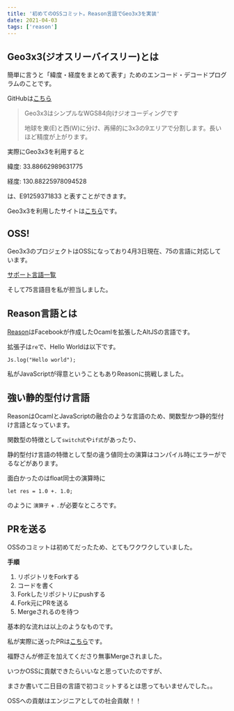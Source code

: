 ```yaml
---
title: '初めてのOSSコミット。Reason言語でGeo3x3を実装'
date: 2021-04-03
tags: ['reason']
---
```


## Geo3x3(ジオスリーバイスリー)とは

簡単に言うと「緯度・経度をまとめて表す」ためのエンコード・デコードプログラムのことです。

GitHubは[こちら](https://github.com/taisukef/Geo3x3)

> Geo3x3はシンプルなWGS84向けジオコーディングです
>
> 地球を東(E)と西(W)に分け、再帰的に3x3の9エリアで分割します。長いほど精度が上がります。



実際にGeo3x3を利用すると

緯度: 33.88662989631775

経度: 130.88225978094528

は、E91259371833 と表すことができます。

Geo3x3を利用したサイトは[こちら](https://code4sabae.github.io/geo3x3-map/)です。

## OSS!

Geo3x3のプロジェクトはOSSになっており4月3日現在、75の言語に対応しています。

[サポート言語一覧](https://taisukef.github.io/Geo3x3/langlist.html)

そして75言語目を私が担当しました。



## Reason言語とは

[Reason](https://reasonml.github.io)はFacebookが作成したOcamlを拡張したAltJSの言語です。

拡張子は`re`で、Hello Worldは以下です。

```re
Js.log("Hello world");
```

私がJavaScriptが得意ということもありReasonに挑戦しました。



## 強い静的型付け言語

ReasonはOcamlとJavaScriptの融合のような言語のため、関数型かつ静的型付け言語となっています。

関数型の特徴として`switch式`や`if式`があったり、

静的型付け言語の特徴として型の違う値同士の演算はコンパイル時にエラーがでるなどがあります。



面白かったのはfloat同士の演算時に

```re
let res = 1.0 +. 1.0;
```

のように `演算子` + `.`が必要なところです。



## PRを送る

OSSのコミットは初めてだったため、とてもワクワクしていました。

**手順**

1. リポジトリをForkする
2. コードを書く
3. Forkしたリポジトリにpushする
4. Fork元にPRを送る
5. Mergeされるのを待つ

基本的な流れは以上のようなものです。

私が実際に送ったPRは[こちら](https://github.com/taisukef/Geo3x3/pull/38)です。

福野さんが修正を加えてくださり無事Mergeされました。



いつかOSSに貢献できたらいいなと思っていたのですが、

まさか書いて二日目の言語で初コミットするとは思ってもいませんでした。。

OSSへの貢献はエンジニアとしての社会貢献！！



